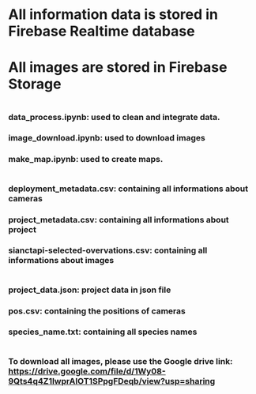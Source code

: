 # All information data is stored in Firebase Realtime database
# All images are stored in Firebase Storage
#
### data_process.ipynb: used to clean and integrate data.
### image_download.ipynb: used to download images
### make_map.ipynb: used to create maps.
# 
### deployment_metadata.csv: containing all informations about cameras
### project_metadata.csv: containing all informations about project
### sianctapi-selected-overvations.csv: containing all informations about images
# 
### project_data.json: project data in json file
### pos.csv: containing the positions of cameras
### species_name.txt: containing all species names
# 
### To download all images, please use the Google drive link: https://drive.google.com/file/d/1Wy08-9Qts4q4Z1IwprAIOT1SPpgFDeqb/view?usp=sharing
  
